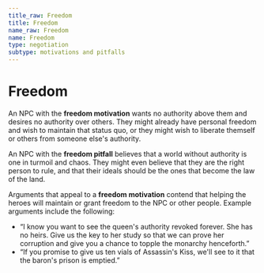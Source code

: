 ```yaml
---
title_raw: Freedom
title: Freedom
name_raw: Freedom
name: Freedom
type: negotiation
subtype: motivations and pitfalls
---
```


# Freedom

An NPC with the **freedom motivation** wants no authority above them and desires no authority over others. They might already have personal freedom and wish to maintain that status quo, or they might wish to liberate themself or others from someone else's authority.

An NPC with the **freedom pitfall** believes that a world without authority is one in turmoil and chaos. They might even believe that they are the right person to rule, and that their ideals should be the ones that become the law of the land.

Arguments that appeal to a **freedom motivation** contend that helping the heroes will maintain or grant freedom to the NPC or other people. Example arguments include the following:

- “I know you want to see the queen's authority revoked forever. She has no heirs. Give us the key to her study so that we can prove her corruption and give you a chance to topple the monarchy henceforth.”
- “If you promise to give us ten vials of Assassin's Kiss, we'll see to it that the baron's prison is emptied.”
